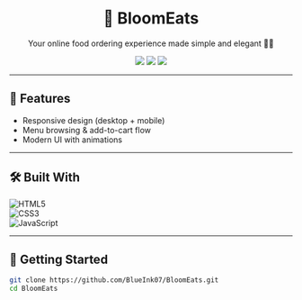 <h1 align="center">🌸 BloomEats</h1>  
<p align="center">Your online food ordering experience made simple and elegant 🍔🥗</p>  

<p align="center">
  <img src="https://img.shields.io/github/stars/BlueInk07/BloomEats?style=for-the-badge" />
  <img src="https://img.shields.io/github/forks/BlueInk07/BloomEats?style=for-the-badge" />
  <img src="https://img.shields.io/github/license/BlueInk07/BloomEats?style=for-the-badge" />
</p>

---

## 🚀 Features
- Responsive design (desktop + mobile)  
- Menu browsing & add-to-cart flow  
- Modern UI with animations  

---

## 🛠️ Built With
![HTML5](https://img.shields.io/badge/HTML5-E34F26?style=for-the-badge&logo=html5&logoColor=white)  
![CSS3](https://img.shields.io/badge/CSS3-1572B6?style=for-the-badge&logo=css3&logoColor=white)  
![JavaScript](https://img.shields.io/badge/JavaScript-323330?style=for-the-badge&logo=javascript&logoColor=F7DF1E)

---

## 📂 Getting Started
```bash
git clone https://github.com/BlueInk07/BloomEats.git
cd BloomEats
